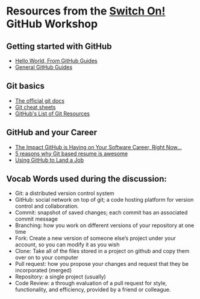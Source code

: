 # Resources from the [Switch On!](https://www.eventbrite.com/e/switch-on-summit-2018-ignite-your-tech-network-registration-50410594445) GitHub Workshop 

## Getting started with GitHub
* [Hello World, From GitHub Guides](https://guides.github.com/activities/hello-world/)
* [General GitHub Guides](https://guides.github.com/)


## Git basics
* [The official git docs](https://git-scm.com/about)
* [Git cheat sheets](https://services.github.com/on-demand/resources/cheatsheets/)
* [GitHub's List of Git Resources](https://try.github.io/)


## GitHub and your Career
* [The Impact GitHub is Having on Your Software Career, Right Now…](https://medium.com/@sitapati/the-impact-github-is-having-on-your-software-career-right-now-6ce536ec0b50)
* [5 reasons why Git based resume is awesome](https://dev.to/acro5piano/5-reasons-why-git-based-resume-is-awesome-127)
* [Using GitHub to Land a Job](https://insights.dice.com/2015/07/02/using-github-to-land-a-job/)


## Vocab Words used during the discussion:
* Git: a distributed version control system 
* GitHub: social network on top of git; a code hosting platform for version control and collaboration.
* Commit: snapshot of saved changes; each commit has an associated commit message
* Branching: how you work on different versions of your repository at one time
* Fork: Create a new version of someone else’s project under your account, so you can modify it as you wish
* Clone: Take all of the files stored in a project on github and copy them over on to your computer
* Pull request: how you propose your changes and request that they be incorporated (merged)
* Repository: a single project (usually)
* Code Review: a through evaluation of a pull request for style, functionality, and efficiency, provided by a friend or colleague.
